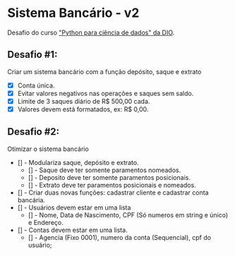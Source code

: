 # Sistema Bancário - v2
Desafio do curso ["Python para ciência de dados" da DIO](https://web.dio.me/track/potencia-tech-powered-ifood-ciencias-de-dados-com-python).

## Desafio #1:
Criar um sistema bancário com a função depósito, saque e extrato
  - [X] Conta única.
  - [X] Evitar valores negativos nas operações e saques sem saldo.
  - [X] Limite de 3 saques diário de R$ 500,00 cada.
  - [X] Valores devem está formatados, ex: R$ 0,00.

## Desafio #2:
Otimizar o sistema bancário
  - [] - Modulariza saque, depósito e extrato.
    - [] - Saque deve ter somente paramentos nomeados.
    - [] - Deposito deve ter somente paramentos posicionais.
    - [] - Extrato deve ter paramentos posicionais e nomeados.
  - [] - Criar duas novas funções: cadastrar cliente e cadastrar conta bancária.
  - [] - Usuários devem estar em uma lista
    - [] - Nome, Data de Nascimento, CPF (Só numeros em string e único) e Endereço.
  - [] - Contas devem estar em uma lista.
    - [] - Agencia (Fixo 0001), numero da conta (Sequencial), cpf do usuário;